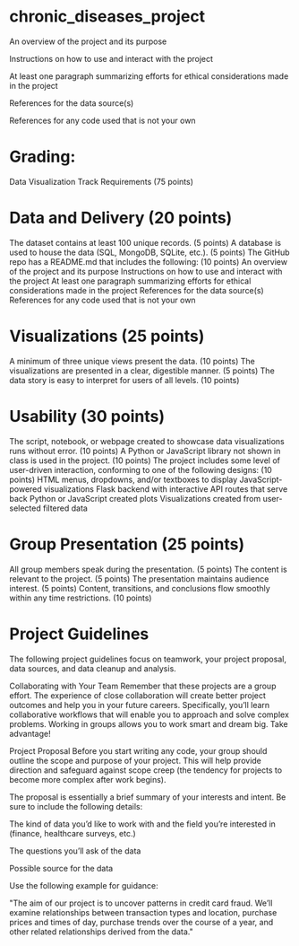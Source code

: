 # chronic_diseases_project

An overview of the project and its purpose

Instructions on how to use and interact with the project

At least one paragraph summarizing efforts for ethical considerations made in the project

References for the data source(s)

References for any code used that is not your own

# Grading:
Data Visualization Track Requirements (75 points)

# Data and Delivery (20 points)
The dataset contains at least 100 unique records. (5 points)
A database is used to house the data (SQL, MongoDB, SQLite, etc.). (5 points)
The GitHub repo has a README.md that includes the following: (10 points)
An overview of the project and its purpose
Instructions on how to use and interact with the project
At least one paragraph summarizing efforts for ethical considerations made in the project
References for the data source(s)
References for any code used that is not your own

# Visualizations (25 points)
A minimum of three unique views present the data. (10 points)
The visualizations are presented in a clear, digestible manner. (5 points)
The data story is easy to interpret for users of all levels. (10 points)

# Usability (30 points)
The script, notebook, or webpage created to showcase data visualizations runs without error. (10 points)
A Python or JavaScript library not shown in class is used in the project. (10 points)
The project includes some level of user-driven interaction, conforming to one of the following designs: (10 points)
HTML menus, dropdowns, and/or textboxes to display JavaScript-powered visualizations
Flask backend with interactive API routes that serve back Python or JavaScript created plots
Visualizations created from user-selected filtered data

# Group Presentation (25 points)
All group members speak during the presentation. (5 points)
The content is relevant to the project. (5 points)
The presentation maintains audience interest. (5 points)
Content, transitions, and conclusions flow smoothly within any time restrictions. (10 points)


# Project Guidelines
The following project guidelines focus on teamwork, your project proposal, data sources, and data cleanup and analysis.

Collaborating with Your Team
Remember that these projects are a group effort. The experience of close collaboration will create better project outcomes and help you in your future careers. Specifically, you’ll learn collaborative workflows that will enable you to approach and solve complex problems. Working in groups allows you to work smart and dream big. Take advantage!

Project Proposal
Before you start writing any code, your group should outline the scope and purpose of your project. This will help provide direction and safeguard against scope creep (the tendency for projects to become more complex after work begins).

The proposal is essentially a brief summary of your interests and intent. Be sure to include the following details:

The kind of data you’d like to work with and the field you’re interested in (finance, healthcare surveys, etc.)

The questions you’ll ask of the data

Possible source for the data

Use the following example for guidance:

"The aim of our project is to uncover patterns in credit card fraud. We’ll examine relationships between transaction types and location, purchase prices and times of day, purchase trends over the course of a year, and other related relationships derived from the data."

